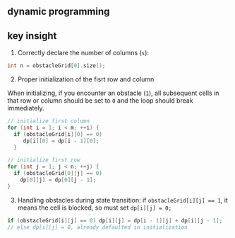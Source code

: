 ## dynamic programming

## key insight
1. Correctly declare the number of columns (`s`):

```cpp
int n = obstacleGrid[0].size();
```

2. Proper initialization of the fisrt row and column

When initializing, if you encounter an obstacle (`1`), all subsequent cells in that row or column should be set to `0` and the loop should break immediately.

```cpp
// initialize first column
for (int i = 1; i < m; ++i) {
  if (obstacleGrid[i][0] == 0)
     dp[i][0] = dp[i - 1][0];
  }

// initialize first row
for (int j = 1; j < n; ++j) {
  if (obstacleGrid[0][j] == 0)
    dp[0][j] = dp[0][j - 1];
}
```

3. Handling obstacles during state transition:
if `obstacleGrid[i][j] == 1`, it means the cell is blocked, so must set `dp[i][j] = 0;`

```cpp
if (obstacleGrid[i][j] == 0) dp[i][j] = dp[i - 1][j] + dp[i][j - 1];
// else dp[i][j] = 0, already defaulted in initialization
```